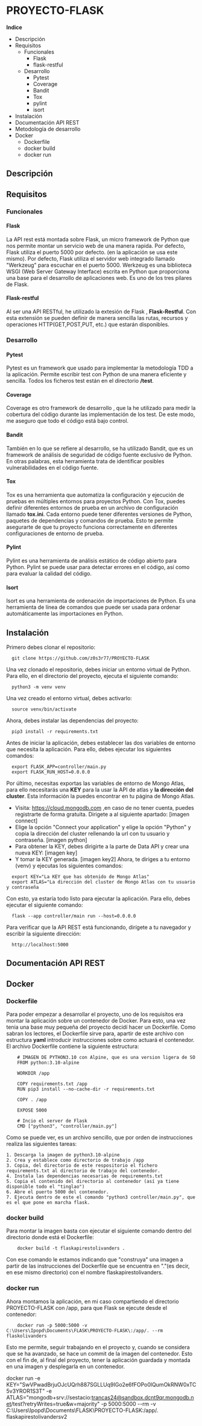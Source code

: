 # PROYECTO-FLASK
**Indice**
- Descripción 
- Requisitos
  - Funcionales
    - Flask
    - flask-restful
  - Desarrollo
    - Pytest
    - Coverage
    - Bandit
    - Tox
    - pylint
    - isort
- Instalación
- Documentación API REST
- Metodología de desarrollo
- Docker 
  - Dockerfile
  - docker build
  - docker run

## Descripción
## Requisitos
### Funcionales
#### Flask
La API rest está montada sobre Flask, un micro framework de Python que nos permite montar un servicio web de una manera 
rapida. Por defecto, Flask utiliza el puerto 5000 por defecto. (en la aplicación se usa este mismo). Por defecto, Flask utiliza el servidor web integrado llamado "Werkzeug" para escuchar en el puerto 5000. Werkzeug es una biblioteca WSGI (Web Server Gateway Interface) escrita en Python que proporciona una base para el desarrollo de aplicaciones web. Es uno de los tres pilares de Flask.

#### Flask-restful
Al ser una API RESTful, he utilizado la extesión de Flask , __Flask-Restful__. Con esta extensión se pueden definir de manera sencilla las rutas, recursos y operaciones HTTP(GET,POST,PUT, etc.) que estarán disponibles.

### Desarrollo
#### Pytest
Pytest es un framework que usado para implementar la metodología TDD a la aplicación. Permite escribir test con Python de una manera eficiente y sencilla. 
Todos los ficheros test están en el directorio __/test__.

#### Coverage
Coverage es otro framework de desarrollo , que la he utilizado para medir la cobertura del código durante las implementación de los test.
De este modo, me aseguro que todo el código está bajo control.

#### Bandit
También en lo que se refiere al desarrollo, se ha utilizado Bandit, que es un framework de análisis de seguridad de código fuente exclusivo de Python.
En otras palabras, esta herramienta trata de identificar posibles vulnerabilidades en el código fuente.


#### Tox 
Tox es una herramienta que automatiza la configuración y ejecución de pruebas en múltiples entornos para proyectos Python. Con Tox, puedes definir diferentes entornos de prueba en un archivo de configuración llamado __tox.ini__. Cada entorno puede tener diferentes versiones de Python, paquetes de dependencias y comandos de prueba. Esto te permite asegurarte de que tu proyecto funciona correctamente en diferentes configuraciones de entorno de prueba.

#### Pylint
Pylint es una herramienta de análisis estático de código abierto para Python. Pylint se puede usar para detectar errores en el código, así como para evaluar la calidad del código.

#### Isort
Isort es una herramienta de ordenación de importaciones de Python. Es una herramienta de línea de comandos que puede ser usada para ordenar automáticamente las importaciones en Python. 

## Instalación
Primero debes clonar el repositorio:
```
  git clone https://github.com/z0s3r77/PROYECTO-FLASK
```
Una vez clonado el repositorio, debes iniciar un entorno virtual de Python. Para ello, en el directorio del proyecto, ejecuta el siguiente comando:
```
  python3 -m venv venv
```
Una vez creado el entorno virtual, debes activarlo:
```
  source venv/bin/activate
```
Ahora, debes instalar las dependencias del proyecto:
```
  pip3 install -r requirements.txt
```
Antes de iniciar la aplicación, debes establecer las dos variables de entorno que necesita la aplicación. Para ello, debes ejecutar los siguientes comandos:
```
  export FLASK_APP=controller/main.py
  export FLASK_RUN_HOST=0.0.0.0
```
Por último, necesitas exportas las variables de entorno de Mongo Atlas, para ello necesitarás una __KEY__ para la usar la API de atlas y __la dirección del cluster__.
Esta información la puedes encontrar en tu página de Mongo Atlas.
  -  Visita: https://cloud.mongodb.com ,en caso de no tener cuenta, puedes registrarte de forma gratuita. Dirigete a al siguiente apartado:
    [imagen connect]
  - Elige la opción "Connect your application" y elige la opción "Python" y copia la dirección del cluster rellenando la url con tu usuario y contraseña.
    [imagen python]
  - Para obtener la KEY, debes dirigirte a la parte de Data API y crear una nueva KEY:
    [imagen key]
  - Y tomar la KEY generada.
    [imagen key2]
Ahora, te diriges a tu entorno (venv) y ejecutas los siguientes comandos:
```
  export KEY="La KEY que has obtenido de Mongo Atlas"
  export ATLAS="La dirección del cluster de Mongo Atlas con tu usuario y contraseña
```

Con esto, ya estaría todo listo para ejecutar la aplicación. Para ello, debes ejecutar el siguiente comando:
```
  flask --app controller/main run --host=0.0.0.0
```

Para verificar que la API REST está funcionando, dirígete a tu navegador y escribir la siguiente dirección:
```
  http://localhost:5000
```

## Documentación API REST



## Docker
### Dockerfile

Para poder empezar a desarrollar el proyecto, uno de los requisitos era montar la aplicación sobre un contenedor de Docker. Para esto, una vez tenia una base muy pequeña del proyecto decidí hacer un Dockerfile.
Como sabran los lectores, el Dockerfile sirve para, apartir de este archivo con estructura __yaml__ introducir instrucciones sobre como actuará el contenedor. El archivo Dockerfile contiene la siguiente estructura:
````
    # IMAGEN DE PYTHON3.10 con Alpine, que es una version ligera de SO
    FROM python:3.10-alpine
    
    WORKDIR /app
    
    COPY requirements.txt /app
    RUN pip3 install --no-cache-dir -r requirements.txt
    
    COPY . /app
    
    EXPOSE 5000
    
    # Incio el server de Flask
    CMD ["python3", "controller/main.py"]
````
Como se puede ver, es un archivo sencillo, que por orden de instrucciones realiza las siguientes tareas:

    1. Descarga la imagen de python3.10-alpine
    2. Crea y establece como directorio de trabajo /app
    3. Copia, del directorio de este respositorio el fichero requirements.txt al directorio de trabajo del contenedor. 
    4. Instala las dependencias necesarias de requirements.txt
    5. Copia el contenido del directorio al contenedor (así ya tiene disponible todo el "tinglao")
    6. Abre el puerto 5000 del contenedor.
    7. Ejecuta dentro de este el comando "python3 controller/main.py", que es el que pone en marcha flask.

### docker build

Para montar la imagen basta con ejecutar el siguiente comando dentro del directorio donde está el Dockerfile:

````
    docker build -t flaskapirestolivanders .
````

Con ese comando le estamos indicando que "construya" una imagen a partir de las instrucciones del Dockerfile que se encuentra en "."(es decir, en ese mismo directorio) con el nombre flaskapirestolivanders.

### docker run 

Ahora montamos la aplicación, en mi caso compartiendo el directorio PROYECTO-FLASK con /app, para que Flask se ejecute desde el contenedor:

````
    docker run -p 5000:5000 -v C:\Users\Ipopd\Documents\FLASK\PROYECTO-FLASK\:/app/. --rm flaskolivanders
````
Esto me permite, seguir trabajando en el proyecto y, cuando se considera que se ha avanzado, se hace un commit de la imagen del contenedor. Esto con el fin de, al final del proyecto, tener la aplicación guardada y montada en una imagen y desplegarla en un contenedor.


docker run -e KEY="SwVPwadBrjuOJcUQrh887SGLLUq9IGo2e6fFOPo0lQumOkRNW0xTC5v3YROR1S3T" -e ATLAS="mongodb+srv://sestacio:trancas24@sandbox.dcnt9qr.mongodb.net/test?retryWrites=true&w=majority" -p 5000:5000 --rm  -v C:\Users\Ipopd\Documents\FLASK\PROYECTO-FLASK\:/app/.   flaskapirestolivandersv2